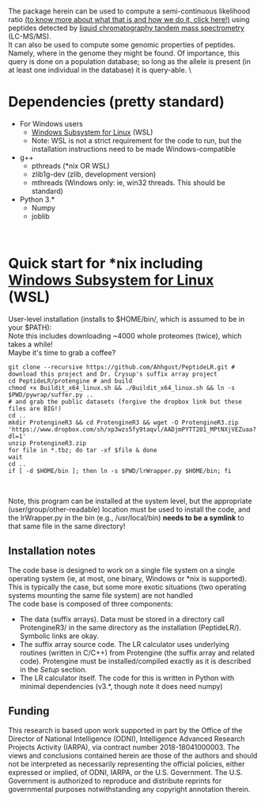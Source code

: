 #

The package herein can be used to compute a semi-continuous likelihood ratio [(to know more about what that is and how we do it, click here!)](about.md) using peptides detected by [liquid chromatography tandem mass spectrometry](https://en.wikipedia.org/wiki/Liquid_chromatography%E2%80%93mass_spectrometry) (LC-MS/MS). \
It can also be used to compute some genomic properties of peptides. Namely, where in the genome they might be found. Of importance, this query is done on a population database; so long as the allele is present (in at least one individual in the database) it is query-able. \

# Dependencies (pretty standard)
* For Windows users
  * [Windows Subsystem for Linux](https://docs.microsoft.com/en-us/windows/wsl/about) (WSL)
  * Note: WSL is not a strict requirement for the code to run, but the installation instructions need to be made Windows-compatible 
* g++
  * pthreads (*nix OR WSL)
  * zlib1g-dev (zlib, development version)
  * mthreads (Windows only: ie, win32 threads. This should be standard)
* Python 3.*
  * Numpy
  * joblib

<br>

# Quick start for *nix including [Windows Subsystem for Linux](https://docs.microsoft.com/en-us/windows/wsl/about) (WSL)
User-level installation (installs to $HOME/bin/, which is assumed to be in your $PATH): \
Note this includes downloading ~4000 whole proteomes (twice), which takes a while!\
Maybe it's time to grab a coffee?
<br>

```
git clone --recursive https://github.com/Ahhgust/PeptideLR.git # download this project and Dr. Crysup's suffix array project
cd PeptideLR/protengine # and build
chmod +x Buildit_x64_linux.sh && ./Buildit_x64_linux.sh && ln -s $PWD/pywrap/suffer.py ..
# and grab the public datasets (forgive the dropbox link but these files are BIG!)
cd ..
mkdir ProtengineR3 && cd ProtengineR3 && wget -O ProtengineR3.zip 'https://www.dropbox.com/sh/xp3wzs5fy9taqvl/AADjmPYTT201_MPtNXjVEZuaa?dl=1'
unzip ProtengineR3.zip
for file in *.tbz; do tar -xf $file & done
wait
cd ..
if [ -d $HOME/bin ]; then ln -s $PWD/lrWrapper.py $HOME/bin; fi
```
<br>

Note, this program can be installed at the system level, but the appropriate (user/group/other-readable) location must be used to install the code, and the lrWrapper.py in the bin (e.g., /usr/local/bin) **needs to be a symlink** to that same file in the same directory!


## Installation notes
The code base is designed to work on a single file system on a single operating system (ie, at most, one binary, Windows or *nix is supported). This is typically the case, but some more exotic situations (two operating systems mounting the same file system) are not handled<br>
The code base is composed of three components:
* The data (suffix arrays). Data must be stored in a directory call ProtengineR3/ in the same directory as the installation (PeptideLR/). Symbolic links are okay.
* The suffix array source code. The LR calculator uses underlying routines (written in C/C++) from Protengine (the suffix array and related code). Protengine must be installed/compiled exactly as it is described in the *Setup* section.
* The LR calculator itself. The code for this is written in Python with minimal dependencies (v3.*, though note it does need numpy)
## Funding

This research is based upon work supported in part by the Office of the Director of National Intelligence (ODNI), Intelligence Advanced Research Projects Activity (IARPA), via contract number 2018-18041000003. The views and conclusions contained herein are those of the authors and should not be interpreted as necessarily representing the official policies, either expressed or implied, of ODNI, IARPA, or the U.S. Government. The U.S. Government is authorized to reproduce and distribute reprints for governmental purposes notwithstanding any copyright annotation therein.

